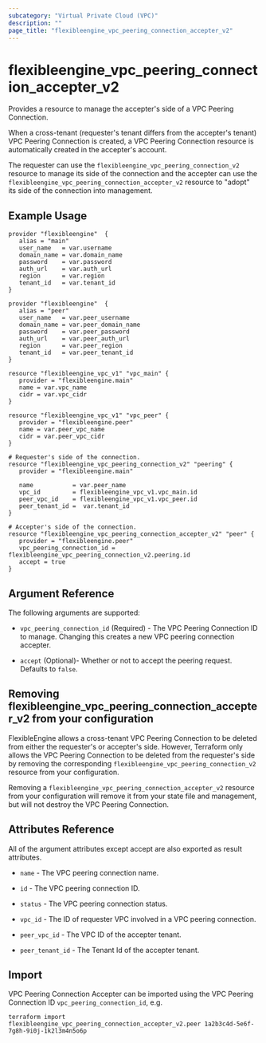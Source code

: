 ```yaml
---
subcategory: "Virtual Private Cloud (VPC)"
description: ""
page_title: "flexibleengine_vpc_peering_connection_accepter_v2"
---
```


# flexibleengine_vpc_peering_connection_accepter_v2

Provides a resource to manage the accepter's side of a VPC Peering Connection.

When a cross-tenant (requester's tenant differs from the accepter's tenant) VPC Peering Connection is created,
a VPC Peering Connection resource is automatically created in the accepter's account.

The requester can use the `flexibleengine_vpc_peering_connection_v2` resource to manage its side of the connection
and the accepter can use the `flexibleengine_vpc_peering_connection_accepter_v2` resource to "adopt" its side of the
connection into management.

## Example Usage

 ```hcl
 provider "flexibleengine"  {
    alias = "main"
    user_name   = var.username
    domain_name = var.domain_name
    password    = var.password
    auth_url    = var.auth_url
    region      = var.region
    tenant_id   = var.tenant_id
}

provider "flexibleengine"  {
    alias = "peer"
    user_name   = var.peer_username
    domain_name = var.peer_domain_name
    password    = var.peer_password
    auth_url    = var.peer_auth_url
    region      = var.peer_region
    tenant_id   = var.peer_tenant_id
}

resource "flexibleengine_vpc_v1" "vpc_main" {
    provider = "flexibleengine.main"
    name = var.vpc_name
    cidr = var.vpc_cidr
}

resource "flexibleengine_vpc_v1" "vpc_peer" {
    provider = "flexibleengine.peer"
    name = var.peer_vpc_name
    cidr = var.peer_vpc_cidr
}

# Requester's side of the connection.
resource "flexibleengine_vpc_peering_connection_v2" "peering" {
    provider = "flexibleengine.main"

    name           = var.peer_name
    vpc_id         = flexibleengine_vpc_v1.vpc_main.id
    peer_vpc_id    = flexibleengine_vpc_v1.vpc_peer.id
    peer_tenant_id =  var.tenant_id
}

# Accepter's side of the connection.
resource "flexibleengine_vpc_peering_connection_accepter_v2" "peer" {
    provider = "flexibleengine.peer"
    vpc_peering_connection_id = flexibleengine_vpc_peering_connection_v2.peering.id
    accept = true
}
 ```

## Argument Reference

The following arguments are supported:

* `vpc_peering_connection_id` (Required) - The VPC Peering Connection ID to manage.
  Changing this creates a new VPC peering connection accepter.

* `accept` (Optional)- Whether or not to accept the peering request. Defaults to `false`.

## Removing flexibleengine_vpc_peering_connection_accepter_v2 from your configuration

FlexibleEngine allows a cross-tenant VPC Peering Connection to be deleted from either the requester's or accepter's side.
However, Terraform only allows the VPC Peering Connection to be deleted from the requester's side by removing the
corresponding `flexibleengine_vpc_peering_connection_v2` resource from your configuration.

Removing a `flexibleengine_vpc_peering_connection_accepter_v2` resource from your configuration will remove it
from your state file and management, but will not destroy the VPC Peering Connection.

## Attributes Reference

All of the argument attributes except accept are also exported as result attributes.

* `name` - The VPC peering connection name.

* `id` - The VPC peering connection ID.

* `status` - The VPC peering connection status.

* `vpc_id` - The ID of requester VPC involved in a VPC peering connection.

* `peer_vpc_id` - The VPC ID of the accepter tenant.

* `peer_tenant_id` - The Tenant Id of the accepter tenant.

## Import

VPC Peering Connection Accepter can be imported using the VPC Peering Connection ID `vpc_peering_connection_id`, e.g.

 ```shell
terraform import flexibleengine_vpc_peering_connection_accepter_v2.peer 1a2b3c4d-5e6f-7g8h-9i0j-1k2l3m4n5o6p
```
